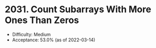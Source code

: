 # 2031. Count Subarrays With More Ones Than Zeros
- Difficulty: Medium
- Acceptance: 53.0% (as of 2022-03-14)
